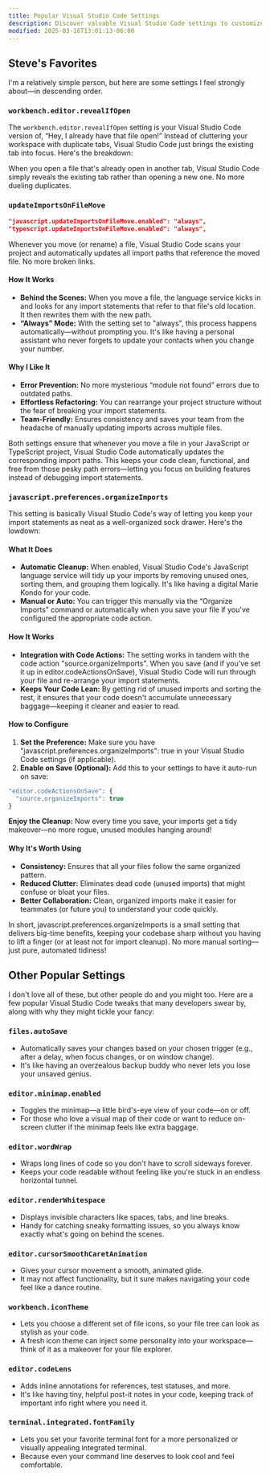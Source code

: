 ```yaml
---
title: Popular Visual Studio Code Settings
description: Discover valuable Visual Studio Code settings to customize your editor for maximum productivity and a better development experience
modified: 2025-03-16T13:01:13-06:00
---
```


## Steve's Favorites

I'm a relatively simple person, but here are some settings I feel strongly about—in descending order.

### `workbench.editor.revealIfOpen`

The `workbench.editor.revealIfOpen` setting is your Visual Studio Code version of, “Hey, I already have that file open!” Instead of cluttering your workspace with duplicate tabs, Visual Studio Code just brings the existing tab into focus. Here's the breakdown:

When you open a file that's already open in another tab, Visual Studio Code simply reveals the existing tab rather than opening a new one. No more dueling duplicates.

### `updateImportsOnFileMove`

```json
"javascript.updateImportsOnFileMove.enabled": "always",
"typescript.updateImportsOnFileMove.enabled": "always",
```

Whenever you move (or rename) a file, Visual Studio Code scans your project and automatically updates all import paths that reference the moved file. No more broken links.

#### How It Works

- **Behind the Scenes:** When you move a file, the language service kicks in and looks for any import statements that refer to that file's old location. It then rewrites them with the new path.
- **“Always” Mode:** With the setting set to "always", this process happens automatically—without prompting you. It's like having a personal assistant who never forgets to update your contacts when you change your number.

#### Why I Like It

- **Error Prevention:** No more mysterious “module not found” errors due to outdated paths.
- **Effortless Refactoring:** You can rearrange your project structure without the fear of breaking your import statements.
- **Team-Friendly:** Ensures consistency and saves your team from the headache of manually updating imports across multiple files.

Both settings ensure that whenever you move a file in your JavaScript or TypeScript project, Visual Studio Code automatically updates the corresponding import paths. This keeps your code clean, functional, and free from those pesky path errors—letting you focus on building features instead of debugging import statements.

### `javascript.preferences.organizeImports`

This setting is basically Visual Studio Code's way of letting you keep your import statements as neat as a well-organized sock drawer. Here's the lowdown:

#### What It Does

- **Automatic Cleanup:** When enabled, Visual Studio Code's JavaScript language service will tidy up your imports by removing unused ones, sorting them, and grouping them logically. It's like having a digital Marie Kondo for your code.
- **Manual or Auto:** You can trigger this manually via the “Organize Imports” command or automatically when you save your file if you've configured the appropriate code action.

#### How It Works

- **Integration with Code Actions:** The setting works in tandem with the code action "source.organizeImports". When you save (and if you've set it up in editor.codeActionsOnSave), Visual Studio Code will run through your file and re-arrange your import statements.
- **Keeps Your Code Lean:** By getting rid of unused imports and sorting the rest, it ensures that your code doesn't accumulate unnecessary baggage—keeping it cleaner and easier to read.

#### How to Configure

1. **Set the Preference:** Make sure you have "javascript.preferences.organizeImports": true in your Visual Studio Code settings (if applicable).
2. **Enable on Save (Optional):** Add this to your settings to have it auto-run on save:

```ts
"editor.codeActionsOnSave": {
  "source.organizeImports": true
}
```

**Enjoy the Cleanup:** Now every time you save, your imports get a tidy makeover—no more rogue, unused modules hanging around!

#### Why It's Worth Using

- **Consistency:** Ensures that all your files follow the same organized pattern.
- **Reduced Clutter:** Eliminates dead code (unused imports) that might confuse or bloat your files.
- **Better Collaboration:** Clean, organized imports make it easier for teammates (or future you) to understand your code quickly.

In short, javascript.preferences.organizeImports is a small setting that delivers big-time benefits, keeping your codebase sharp without you having to lift a finger (or at least not for import cleanup). No more manual sorting—just pure, automated tidiness!

## Other Popular Settings

I don't love all of these, but other people do and you might too. Here are a few popular Visual Studio Code tweaks that many developers swear by, along with why they might tickle your fancy:

### `files.autoSave`

- Automatically saves your changes based on your chosen trigger (e.g., after a delay, when focus changes, or on window change).
- It's like having an overzealous backup buddy who never lets you lose your unsaved genius.

### `editor.minimap.enabled`

- Toggles the minimap—a little bird's-eye view of your code—on or off.
- For those who love a visual map of their code or want to reduce on-screen clutter if the minimap feels like extra baggage.

### `editor.wordWrap`

- Wraps long lines of code so you don't have to scroll sideways forever.
- Keeps your code readable without feeling like you're stuck in an endless horizontal tunnel.

### `editor.renderWhitespace`

- Displays invisible characters like spaces, tabs, and line breaks.
- Handy for catching sneaky formatting issues, so you always know exactly what's going on behind the scenes.

### `editor.cursorSmoothCaretAnimation`

- Gives your cursor movement a smooth, animated glide.
- It may not affect functionality, but it sure makes navigating your code feel like a dance routine.

### `workbench.iconTheme`

- Lets you choose a different set of file icons, so your file tree can look as stylish as your code.
- A fresh icon theme can inject some personality into your workspace—think of it as a makeover for your file explorer.

### `editor.codeLens`

- Adds inline annotations for references, test statuses, and more.
- It's like having tiny, helpful post-it notes in your code, keeping track of important info right where you need it.

### `terminal.integrated.fontFamily`

- Lets you set your favorite terminal font for a more personalized or visually appealing integrated terminal.
- Because even your command line deserves to look cool and feel comfortable.
